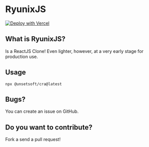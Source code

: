 # RyunixJS

[![Deploy with Vercel](https://vercel.com/button)](https://vercel.com/new/clone?repository-url=https%3A%2F%2Fgithub.com%2FUnSetSoft%2FRyunixjs%2Ftree%2Fmaster%2Fvercel%2Fryunix-jsx&project-name=ryunix-jsx-project&repository-name=ryunix-jsx-project)


## What is RyunixJS?

Is a ReactJS Clone! Even lighter, however, at a very early stage for production use. 

## Usage

`npx @unsetsoft/cra@latest`

## Bugs?

You can create an issue on GitHub.

## Do you want to contribute?

Fork a send a pull request!
